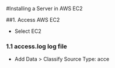 #Installing a Server in AWS EC2

##1. Access AWS EC2
* Select EC2



### 1.1 access.log log file
* Add Data > Classify Source Type: acce
